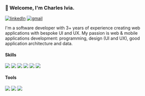 ### 👋 Welcome, I'm Charles Ivia.

[![linkedIn](https://img.shields.io/badge/-LinkedIn-0A66C2?style=flat-square&logo=linkedin)](https://www.linkedin.com/in/charles-ivia-6a2828134/)
[![gmail](https://img.shields.io/badge/-iviacharles@gmail.com-grey?style=flat-square&logo=gmail)](mailto://iviacharles@gmail.com)

I'm a software developer with 3+ years of experience creating web applications with bespoke UI and UX. My passion is web & mobile applications development: programming, design (UI and UX), good application architecture and data.

#### Skills

![](https://img.shields.io/badge/Javascript-0A1A2F?style=flat&logo=javascript&logoColor=00d8fd)
![](https://img.shields.io/badge/React-0A1A2F?style=flat&logo=react&logoColor=00d8fd)
![](https://img.shields.io/badge/-React%20Native-0A1A2F?style=flat&logo=React&logoColor=00d8fd)
![](https://img.shields.io/badge/Typescript-0A1A2F?style=flat&logo=typescript&logoColor=00d8fd)
![](https://img.shields.io/badge/Next.js-0A1A2F?style=flat&logo=next.js&logoColor=00d8fd)
![](https://img.shields.io/badge/Python-0A1A2F?style=flat&logo=python&logoColor=00d8fd)

#### Tools

![](https://img.shields.io/badge/Git-0A1A2F?style=flat&logo=git)
![](https://img.shields.io/badge/-GitHub-0A1A2F?style=flat&logo=github)
![](https://img.shields.io/badge/-Markdown-0A1A2F?style=flat&logo=markdown)
